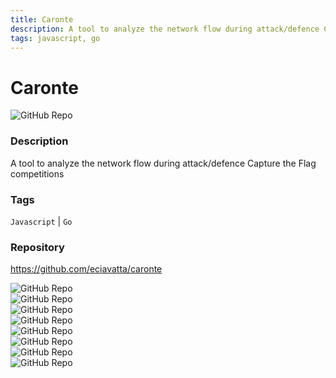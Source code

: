 ```yaml
---
title: Caronte
description: A tool to analyze the network flow during attack/defence Capture the Flag competitions
tags: javascript, go
---
```

        

# Caronte

![GitHub Repo](https://img.shields.io/static/v1?label=category&message=opensource&color=green)

### Description

A tool to analyze the network flow during attack/defence Capture the Flag competitions

### Tags

`Javascript` | `Go`

### Repository

https://github.com/eciavatta/caronte

![GitHub Repo](https://img.shields.io/github/stars/eciavatta/caronte?style=social)<br />![GitHub Repo](https://img.shields.io/github/forks/eciavatta/caronte?style=social)<br />![GitHub Repo](https://img.shields.io/github/v/tag/eciavatta/caronte?style=social)<br />![GitHub Repo](https://img.shields.io/github/contributors/eciavatta/caronte)<br />![GitHub Repo](https://img.shields.io/github/issues-pr/eciavatta/caronte)<br />![GitHub Repo](https://img.shields.io/github/issues/eciavatta/caronte)<br />![GitHub Repo](https://img.shields.io/github/license/eciavatta/caronte)<br />![GitHub Repo](https://img.shields.io/github/last-commit/eciavatta/caronte)<br />